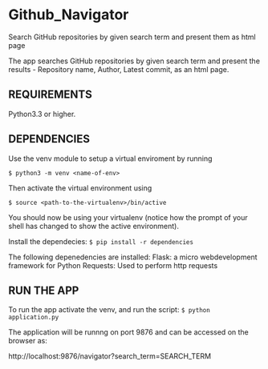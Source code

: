 # Github_Navigator
 Search GitHub repositories by given search term and present them as html page


The app searches GitHub repositories by given search term and present the results - Repository name, Author, Latest commit,  as an html page.

REQUIREMENTS
------------

Python3.3 or higher.

DEPENDENCIES
------------

Use the venv module to setup a virtual enviroment by running 

  ```$ python3 -m venv <name-of-env>```

Then activate the virtual environment using
  
  ```$ source <path-to-the-virtualenv>/bin/active```

You should now be using your virtualenv (notice how the prompt of your shell has changed to show the active environment).

Install the dependecies:
  ```$ pip install -r dependencies```

The following depenedencies are installed:
    Flask: a micro webdevelopment framework for Python
    Requests: Used to perform http requests

RUN THE APP
-----------

To run the app activate the venv, and run the script:
  ```$ python application.py```

The application will be runnng on port 9876 and can be accessed on the browser as:

  http://localhost:9876/navigator?search_term=SEARCH_TERM

